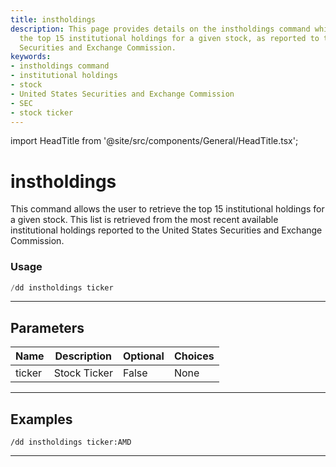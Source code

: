 ```yaml
---
title: instholdings
description: This page provides details on the instholdings command which retrieves
  the top 15 institutional holdings for a given stock, as reported to the United States
  Securities and Exchange Commission.
keywords:
- instholdings command
- institutional holdings
- stock
- United States Securities and Exchange Commission
- SEC
- stock ticker
---
```


import HeadTitle from '@site/src/components/General/HeadTitle.tsx';

<HeadTitle title="instholdings - Duedilligence - Discord - Reference | OpenBB Bot Docs" />

# instholdings

This command allows the user to retrieve the top 15 institutional holdings for a given stock. This list is retrieved from the most recent available institutional holdings reported to the United States Securities and Exchange Commission.

### Usage

```python wordwrap
/dd instholdings ticker
```

---

## Parameters

| Name | Description | Optional | Choices |
| ---- | ----------- | -------- | ------- |
| ticker | Stock Ticker | False | None |


---

## Examples

```
/dd instholdings ticker:AMD
```
---
